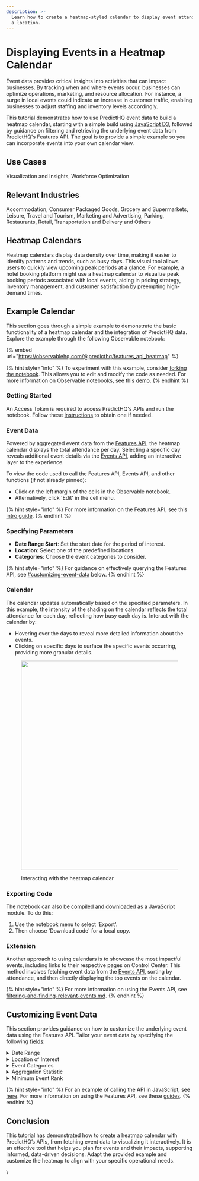 ```yaml
---
description: >-
  Learn how to create a heatmap-styled calendar to display event attendance for
  a location.
---
```


# Displaying Events in a Heatmap Calendar

Event data provides critical insights into activities that can impact businesses. By tracking when and where events occur, businesses can optimize operations, marketing, and resource allocation. For instance, a surge in local events could indicate an increase in customer traffic, enabling businesses to adjust staffing and inventory levels accordingly.

This tutorial demonstrates how to use PredictHQ event data to build a heatmap calendar, starting with a simple build using [JavaScript D3](https://d3js.org/), followed by guidance on filtering and retrieving the underlying event data from PredictHQ's Features API. The goal is to provide a simple example so you can incorporate events into your own calendar view.

## Use Cases

Visualization and Insights, Workforce Optimization

## Relevant Industries

Accommodation, Consumer Packaged Goods, Grocery and Supermarkets, Leisure, Travel and Tourism, Marketing and Advertising, Parking, Restaurants, Retail, Transportation and Delivery and Others

## Heatmap Calendars

Heatmap calendars display data density over time, making it easier to identify patterns and trends, such as busy days. This visual tool allows users to quickly view upcoming peak periods at a glance. For example, a hotel booking platform might use a heatmap calendar to visualize peak booking periods associated with local events, aiding in pricing strategy, inventory management, and customer satisfaction by preempting high-demand times.

## Example Calendar

This section goes through a simple example to demonstrate the basic functionality of a heatmap calendar and the integration of PredictHQ data. Explore the example through the following Observable notebook:

{% embed url="https://observablehq.com/@predicthq/features_api_heatmap" %}

{% hint style="info" %}
To experiment with this example, consider [forking the notebook](https://observablehq.com/documentation/notebooks/forking). This allows you to edit and modify the code as needed. For more information on Observable notebooks, see this [demo](https://observablehq.com/@observablehq/demo).
{% endhint %}

### Getting Started

An Access Token is required to access PredictHQ's APIs and run the notebook. Follow these [instructions](../api-quickstart.md) to obtain one if needed.

### Event Data

Powered by aggregated event data from the [Features API](https://www.predicthq.com/apis/features-api), the heatmap calendar displays the total attendance per day. Selecting a specific day reveals additional event details via the [Events API](https://www.predicthq.com/apis/event-api), adding an interactive layer to the experience.

To view the code used to call the Features API, Events API, and other functions (if not already pinned):

* Click on the left margin of the cells in the Observable notebook.
* Alternatively, click 'Edit' in the cell menu.

{% hint style="info" %}
For more information on the Features API, see this [intro guide](../guides/features-api-guides/increase-accuracy-with-the-features-api.md).
{% endhint %}

### Specifying Parameters

* **Date Range Start**: Set the start date for the period of interest.
* **Location**: Select one of the predefined locations.&#x20;
* **Categories**: Choose the event categories to consider.&#x20;

{% hint style="info" %}
For guidance on effectively querying the Features API, see [#customizing-event-data](displaying-events-in-a-heatmap-calendar.md#customizing-event-data "mention") below.
{% endhint %}

### Calendar

The calendar updates automatically based on the specified parameters. In this example, the intensity of the shading on the calendar reflects the total attendance for each day, reflecting how busy each day is. Interact with the calendar by:

* Hovering over the days to reveal more detailed information about the events.
* Clicking on specific days to surface the specific events occurring, providing more granular details.

<figure><img src="https://lh7-us.googleusercontent.com/docsz/AD_4nXe91XOWCl6CkoPUeqz46MlUxCvuzyakT2cKIeKaRUhM8LNXaZf-dkjDmKZ66xSHw8OrJmvlLQcZrP4ZlwU4LC9A7O83H1bGpJ4vEdpJwHwXcceBx-adNwQV7GcBHdMU5NssX8zGHEkraTe28PGHZqLdFpGI?key=yHYQOK_XUxkGtvg9Am0g5g" alt="" width="563"><figcaption><p>Interacting with the heatmap calendar</p></figcaption></figure>

### Exporting Code

The notebook can also be [compiled and downloaded](https://observablehq.com/documentation/embeds/advanced#notebooks-as-es-modules) as a JavaScript module. To do this:

1. Use the notebook menu to select 'Export'.
2. Then choose 'Download code' for a local copy.

### Extension

Another approach to using calendars is to showcase the most impactful events, including links to their respective pages on Control Center. This method involves fetching event data from the [Events API](../../api/events/search-events.md), sorting by attendance, and then directly displaying the top events on the calendar.

{% hint style="info" %}
For more information on using the Events API, see [filtering-and-finding-relevant-events.md](filtering-and-finding-relevant-events.md "mention").
{% endhint %}

## Customizing Event Data

This section provides guidance on how to customize the underlying event data using the Features API. Tailor your event data by specifying the following [fields](../../api/features/get-features.md#request-body):

<details>

<summary>Date Range</summary>

* Define a date range for the period of interest.
* Configuration: Use the `active` field.

</details>

<details>

<summary>Location of Interest</summary>

* Determine the geographical area for which event data is required.&#x20;
* Configuration: Use the `location` field to specify a latitude, longitude, and radius or place ID for a specific city or region (as in the above example).
* Guidance: For details on how to set locations, refer to [#location-type](../guides/industry-specific-event-filters.md#location-type "mention").&#x20;

</details>

<details>

<summary>Event Categories</summary>

* Identify the types of events of interest, such as concerts, sports, or community events.
* Configuration: Add `<feature_name>` to the request body, specifying `stat` and `phq_rank` as needed (see next).&#x20;
* Guidance: Start with [features](../../api/features/get-features.md#available-features) prefixed by `phq_attendance` for [attendance-based categories](../predicthq-data/event-categories/attendance-based-events.md); other categories may require additional adjustments. For details on how to set event categories, refer to [#relevant-event-categories](../guides/industry-specific-event-filters.md#relevant-event-categories "mention").

</details>

<details>

<summary>Aggregation Statistic</summary>

* Choose how to aggregate event data at the daily level.
* Configuration: Use the `stat` field under `<feature_name>`.
* Guidance: Set as `sum` for visualizing the total daily attendance, which offers insights into people movement. Set as `count` to monitor the daily count of events, though it should be noted that this does not reflect event attendance or size.

</details>

<details>

<summary>Minimum Event Rank</summary>

* Set a threshold to filter out small events that are unlikely to have a significant impact based on [PHQ Rank](https://docs.predicthq.com/getting-started/predicthq-data/ranks/phq-rank).
* Configuration: Use the `phq_rank` field under `<feature_name>`.
* Guidance: For details on how to set the minimum event rank, refer to [#minimum-phq-rank](../guides/industry-specific-event-filters.md#minimum-phq-rank "mention").

</details>

{% hint style="info" %}
For an example of calling the API in JavaScript, see [here](https://observablehq.com/@predicthq/features\_api\_heatmap#data). For more information on using the Features API, see these [guides](../guides/features-api-guides/).
{% endhint %}

## Conclusion

This tutorial has demonstrated how to create a heatmap calendar with PredictHQ’s APIs, from fetching event data to visualizing it interactively. It is an effective tool that helps you plan for events and their impacts, supporting informed, data-driven decisions. Adapt the provided example and customize the heatmap to align with your specific operational needs.&#x20;

\
